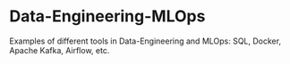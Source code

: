# Data-Engineering-MLOps
Examples of different tools in Data-Engineering and MLOps: SQL, Docker, Apache Kafka, Airflow, etc. 
